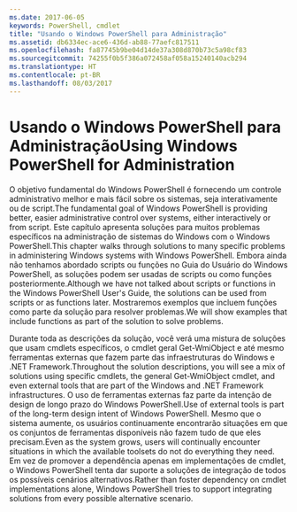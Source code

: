 ```yaml
---
ms.date: 2017-06-05
keywords: PowerShell, cmdlet
title: "Usando o Windows PowerShell para Administração"
ms.assetid: db6334ec-ace6-436d-ab88-77aefc817511
ms.openlocfilehash: fa87745b9be04d14de37a308d870b73c5a98cf83
ms.sourcegitcommit: 74255f0b5f386a072458af058a15240140acb294
ms.translationtype: HT
ms.contentlocale: pt-BR
ms.lasthandoff: 08/03/2017
---
```

# <a name="using-windows-powershell-for-administration"></a><span data-ttu-id="af007-103">Usando o Windows PowerShell para Administração</span><span class="sxs-lookup"><span data-stu-id="af007-103">Using Windows PowerShell for Administration</span></span>
<span data-ttu-id="af007-104">O objetivo fundamental do Windows PowerShell é fornecendo um controle administrativo melhor e mais fácil sobre os sistemas, seja interativamente ou de script.</span><span class="sxs-lookup"><span data-stu-id="af007-104">The fundamental goal of Windows PowerShell is providing better, easier administrative control over systems, either interactively or from script.</span></span> <span data-ttu-id="af007-105">Este capítulo apresenta soluções para muitos problemas específicos na administração de sistemas do Windows com o Windows PowerShell.</span><span class="sxs-lookup"><span data-stu-id="af007-105">This chapter walks through solutions to many specific problems in administering Windows systems with Windows PowerShell.</span></span> <span data-ttu-id="af007-106">Embora ainda não tenhamos abordado scripts ou funções no Guia do Usuário do Windows PowerShell, as soluções podem ser usadas de scripts ou como funções posteriormente.</span><span class="sxs-lookup"><span data-stu-id="af007-106">Although we have not talked about scripts or functions in the Windows PowerShell User's Guide, the solutions can be used from scripts or as functions later.</span></span> <span data-ttu-id="af007-107">Mostraremos exemplos que incluem funções como parte da solução para resolver problemas.</span><span class="sxs-lookup"><span data-stu-id="af007-107">We will show examples that include functions as part of the solution to solve problems.</span></span>

<span data-ttu-id="af007-108">Durante toda as descrições da solução, você verá uma mistura de soluções que usam cmdlets específicos, o cmdlet geral Get-WmiObject e até mesmo ferramentas externas que fazem parte das infraestruturas do Windows e .NET Framework.</span><span class="sxs-lookup"><span data-stu-id="af007-108">Throughout the solution descriptions, you will see a mix of solutions using specific cmdlets, the general Get-WmiObject cmdlet, and even external tools that are part of the Windows and .NET Framework infrastructures.</span></span> <span data-ttu-id="af007-109">O uso de ferramentas externas faz parte da intenção de design de longo prazo do Windows PowerShell.</span><span class="sxs-lookup"><span data-stu-id="af007-109">Use of external tools is part of the long-term design intent of Windows PowerShell.</span></span> <span data-ttu-id="af007-110">Mesmo que o sistema aumente, os usuários continuamente encontrarão situações em que os conjuntos de ferramentas disponíveis não fazem tudo de que eles precisam.</span><span class="sxs-lookup"><span data-stu-id="af007-110">Even as the system grows, users will continually encounter situations in which the available toolsets do not do everything they need.</span></span> <span data-ttu-id="af007-111">Em vez de promover a dependência apenas em implementações de cmdlet, o Windows PowerShell tenta dar suporte a soluções de integração de todos os possíveis cenários alternativos.</span><span class="sxs-lookup"><span data-stu-id="af007-111">Rather than foster dependency on cmdlet implementations alone, Windows PowerShell tries to support integrating solutions from every possible alternative scenario.</span></span>

